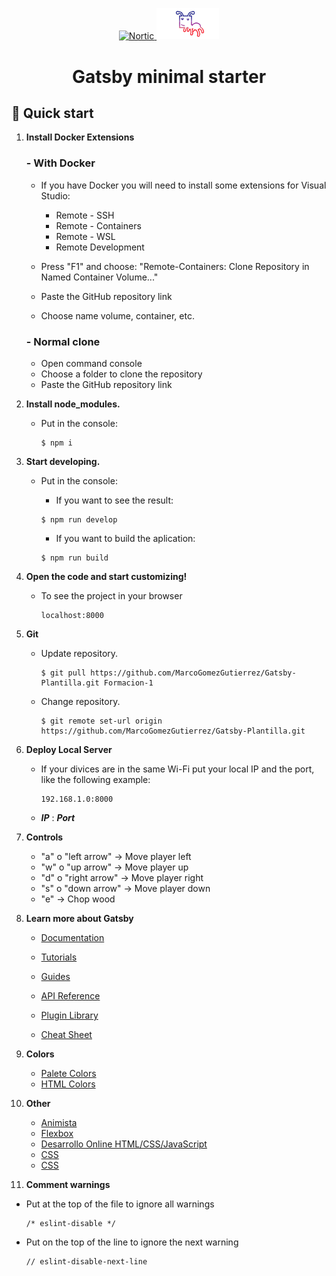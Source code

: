 <p align="center">
  <a href="https://nortic.es/">
    <img alt="Nortic" src="https://www.nortic.es/wp-content/uploads/2015/03/Logo_Nortic_1200.png" width="200" />
  </a>
  <a href="https://www.digitaliagbe.com/">
    <img alt="Digitalia" src="src/images/utils/digitalia_logo.png" width="100">
  </a>
</p>
<h1 align="center">
  Gatsby minimal starter
</h1>

## 🚀 Quick start

1.  **Install Docker Extensions**

    ### **- With Docker**
      - If you have Docker you will need to install some extensions for Visual Studio:

        + Remote - SSH
        + Remote - Containers
        + Remote - WSL
        + Remote Development

      - Press "F1" and choose: "Remote-Containers: Clone Repository in Named Container Volume..."
      - Paste the GitHub repository link
      - Choose name volume, container, etc.

    ### **- Normal clone**

      - Open command console 
      - Choose a folder to clone the repository
      - Paste the GitHub repository link

2.  **Install node_modules.**

    - Put in the console:

      ``` 
      $ npm i 
      ```
    

3.  **Start developing.**

    - Put in the console:

      + If you want to see the result:

      ```
      $ npm run develop
      ```

      + If you want to build the aplication:

      ```
      $ npm run build
      ```


4.  **Open the code and start customizing!**

    - To see the project in your browser

      ```
      localhost:8000
      ```

5. **Git**

    - Update repository.
      ```
      $ git pull https://github.com/MarcoGomezGutierrez/Gatsby-Plantilla.git Formacion-1
      ```
    - Change repository.
      ```
      $ git remote set-url origin https://github.com/MarcoGomezGutierrez/Gatsby-Plantilla.git
      ```

6. **Deploy Local Server**

    - If your divices are in the same Wi-Fi put your local IP and the port, like the following example:
      ```
      192.168.1.0:8000
      ```
    - ***IP*** : ***Port***

7. **Controls**

    + "a" o "left arrow" -> Move player left
    + "w" o "up arrow" -> Move player up
    + "d" o "right arrow" -> Move player right
    + "s" o "down arrow" -> Move player down
    + "e" -> Chop wood

8.  **Learn more about Gatsby**

    - [Documentation](https://www.gatsbyjs.com/docs/?utm_source=starter&utm_medium=readme&utm_campaign=minimal-starter)

    - [Tutorials](https://www.gatsbyjs.com/tutorial/?utm_source=starter&utm_medium=readme&utm_campaign=minimal-starter)

    - [Guides](https://www.gatsbyjs.com/tutorial/?utm_source=starter&utm_medium=readme&utm_campaign=minimal-starter)

    - [API Reference](https://www.gatsbyjs.com/docs/api-reference/?utm_source=starter&utm_medium=readme&utm_campaign=minimal-starter)

    - [Plugin Library](https://www.gatsbyjs.com/plugins?utm_source=starter&utm_medium=readme&utm_campaign=minimal-starter)

    - [Cheat Sheet](https://www.gatsbyjs.com/docs/cheat-sheet/?utm_source=starter&utm_medium=readme&utm_campaign=minimal-starter)


9. **Colors**

    - [Palete Colors](https://coolors.co/)
    - [HTML Colors](https://htmlcolorcodes.com/es/)


10. **Other**

    - [Animista](https://animista.net/)
    - [Flexbox](https://flexbox.help)
    - [Desarrollo Online HTML/CSS/JavaScript](https://codepen.io)
    - [CSS](https://www.w3schools.com/cssref/sel_hover.asp)
    - [CSS](https://www.w3schools.com/cssref/css_selectors.asp)


11. **Comment warnings**

  - Put at the top of the file to ignore all warnings

    ```
    /* eslint-disable */
    ```
    
  - Put on the top of the line to ignore the next warning

    ```
    // eslint-disable-next-line
    ```
